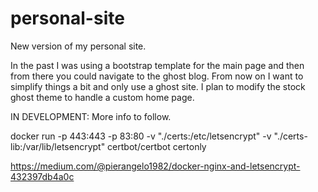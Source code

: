 # personal-site
New version of my personal site.

In the past I was using a bootstrap template for the main page and then from there you could navigate to the ghost blog. 
From now on I want to simplify things a bit and only use a ghost site. I plan to modify the stock ghost theme to handle a custom home page.

IN DEVELOPMENT: More info to follow.


docker run -p 443:443 -p 83:80 -v "./certs:/etc/letsencrypt" -v "./certs-lib:/var/lib/letsencrypt" certbot/certbot certonly

https://medium.com/@pierangelo1982/docker-nginx-and-letsencrypt-432397db4a0c
